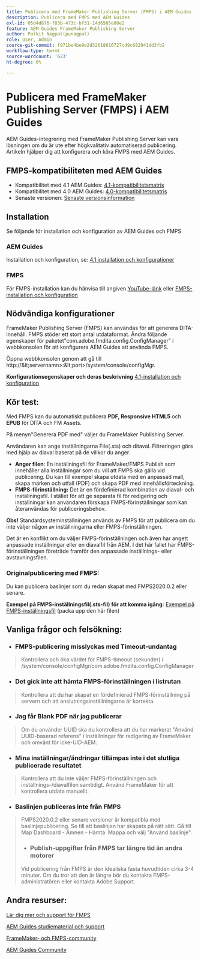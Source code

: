 ```yaml
---
title: Publicera med FrameMaker Publishing Server (FMPS) i AEM Guides
description: Publicera med FMPS med AEM Guides
exl-id: 05d4d876-f83b-473c-bf31-14d6565e80e2
feature: AEM Guides FrameMaker Publishing Server
author: Pulkit Nagpal(punagpal)
role: User, Admin
source-git-commit: f971be4be9e2d32618616727cd9c682941dd3fb2
workflow-type: tm+mt
source-wordcount: '623'
ht-degree: 0%

---
```


# Publicera med FrameMaker Publishing Server (FMPS) i AEM Guides

AEM Guides-integrering med FrameMaker Publishing Server kan vara lösningen om du är ute efter högkvalitativ automatiserad publicering.\
Artikeln hjälper dig att konfigurera och köra FMPS med AEM Guides.

## FMPS-kompatibiliteten med AEM Guides

- Kompatibilitet med 4.1 AEM Guides: [4.1-kompatibilitetsmatris](https://experienceleague.adobe.com/docs/experience-manager-guides-learn/tutorials/release-info/release-notes/on-prem-release-notes/release-notes-4.1.html?lang=sv-SE/#compatibility-matrix)
- Kompatibilitet med 4.0 AEM Guides: [4.0-kompatibilitetsmatris](https://helpx.adobe.com/xml-documentation-for-experience-manager/release-note/release-notes-xml-documentation-solution-4-0.html/#Compatibility%20matrix)
- Senaste versionen: [Senaste versionsinformation](https://experienceleague.adobe.com/docs/experience-manager-guides-learn/tutorials/release-info/latest-release-info.html?lang=sv-SE)

## Installation

Se följande för installation och konfiguration av AEM Guides och FMPS

### AEM Guides

Installation och konfiguration, se: [4.1 installation och konfigurationer](https://helpx.adobe.com/content/dam/help/en/xml-documentation-solution/4-1-2/Adobe-Experience-Manager-Guides_Installation-Configuration-Guide_EN.pdf)

### FMPS

För FMPS-installation kan du hänvisa till angiven [YouTube-länk](https://www.youtube.com/watch?v=2deelyM5VA8&amp;t) eller [FMPS-installation och konfiguration](https://help.adobe.com/en_US/framemaker/server/index.html#t=fmps-user-guide%2Finstall_config_fmps.html%23install_config_fmps&amp;rhtocid=_2)

## Nödvändiga konfigurationer

FrameMaker Publishing Server (FMPS) kan användas för att generera DITA-innehåll. FMPS stöder ett stort antal utdataformat. Ändra följande egenskaper för paketet&quot;com.adobe.fmdita.config.ConfigManager&quot; i webbkonsolen för att konfigurera AEM Guides att använda FMPS.

Öppna webbkonsolen genom att gå till http://\&lt;servernamn\>:\&lt;port\>/system/console/configMgr.

**Konfigurationsegenskaper och deras beskrivning** [ 4.1-installation och konfiguration](https://helpx.adobe.com/content/dam/help/en/xml-documentation-solution/4-1-2/Adobe-Experience-Manager-Guides_Installation-Configuration-Guide_EN.pdf#page=89)

## Kör test:

Med FMPS kan du automatiskt publicera **PDF, Responsive HTML5** och **EPUB** för DITA och FM Assets.

På menyn&quot;Generera PDF med&quot; väljer du FrameMaker Publishing Server.

Användaren kan ange inställningarna File(.sts) och ditaval. Filtreringen görs med hjälp av diaval baserat på de villkor du anger.

- **Anger filen**: En inställningsfil för FrameMaker/FMPS Publish som innehåller alla inställningar som du vill att FMPS ska gälla vid publicering. Du kan till exempel skapa utdata med en anpassad mall, skapa märken och utfall (PDF) och skapa PDF med innehållsförteckning.
- **FMPS-förinställning:** Det är en fördefinierad kombination av diaval- och inställningsfil. I stället för att ge separata fil för redigering och inställningar kan användaren förskapa FMPS-förinställningar som kan återanvändas för publiceringsbehov.

**Obs!** Standardsysteminställningen används av FMPS för att publicera om du inte väljer någon av inställningarna eller FMPS-förinställningen.

Det är en konflikt om du väljer FMPS-förinställningen och även har angett anpassade inställningar eller en diavalfil från AEM. I det här fallet har FMPS-förinställningen företräde framför den anpassade inställnings- eller avstavningsfilen.

### Originalpublicering med FMPS:

Du kan publicera baslinjer som du redan skapat med FMPS2020.0.2 eller senare.

**Exempel på FMPS-inställningsfil(.sts-fil) för att komma igång:** [Exempel på FMPS-inställningsfil](https://acrobat.adobe.com/link/track?uri=urn:aaid:scds:US:ef750752-7a7e-4e51-923e-6b7d9861ed54) (packa upp den här filen)

## Vanliga frågor och felsökning:

- ### FMPS-publicering misslyckas med Timeout-undantag

>Kontrollera och öka värdet för FMPS-timeout (sekunder) i /system/console/configMgr/com.adobe.fmdita.config.ConfigManager

- ### Det gick inte att hämta FMPS-förinställningen i listrutan

>Kontrollera att du har skapat en fördefinierad FMPS-förinställning på servern och att anslutningsinställningarna är korrekta.

- ### Jag får Blank PDF när jag publicerar

>Om du använder UUID ska du kontrollera att du har markerat &quot;Använd UUID-baserad referens&quot; i Inställningar för redigering av FrameMaker och omvänt för icke-UID-AEM.

- ### Mina inställningar/ändringar tillämpas inte i det slutliga publicerade resultatet

>Kontrollera att du inte väljer FMPS-förinställningen och inställnings-/diavalfilen samtidigt. Använd FrameMaker för att kontrollera utdata manuellt.

- ### Baslinjen publiceras inte från FMPS

>FMPS2020.0.2 eller senare versioner är kompatibla med baslinjepublicering.
>Se till att baslinjen har skapats på rätt sätt. Gå till Map Dashboard - Ämnen - Hämta  Mappa och välj &quot;Använd baslinje&quot;.
>- ### Publish-uppgifter från FMPS tar längre tid än andra motorer
>Vid publicering från FMPS är den idealiska fasta huvudtiden cirka 3-4 minuter. Om du tror att den är längre bör du kontakta FMPS-administratören eller kontakta Adobe Support.

## Andra resurser:

[Lär dig mer och support för FMPS](https://helpx.adobe.com/se/support/framemaker-publishing-server.html)

[AEM Guides studiematerial och support](https://helpx.adobe.com/in/support/xml-documentation-for-experience-manager.html)

[FrameMaker- och FMPS-community](https://community.adobe.com/t5/framemaker/ct-p/ct-framemaker?page=1&amp;sort=latest_replies&amp;lang=all&amp;tabid=all)

[AEM Guides Community](https://experienceleaguecommunities.adobe.com/t5/experience-manager-guides/ct-p/aem-xml-documentation)
